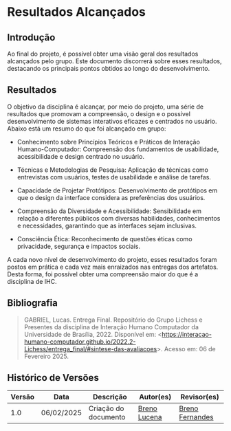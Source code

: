 # Resultados Alcançados

## Introdução
Ao final do projeto, é possível obter uma visão geral dos resultados alcançados pelo grupo. Este documento discorrerá sobre esses resultados, destacando os principais pontos obtidos ao longo do desenvolvimento.

## Resultados
O objetivo da disciplina é alcançar, por meio do projeto, uma série de resultados que promovam a compreensão, o design e o possível desenvolvimento de sistemas interativos eficazes e centrados no usuário. Abaixo está um resumo do que foi alcançado em grupo:

* Conhecimento sobre Princípios Teóricos e Práticos de Interação Humano-Computador: Compreensão dos fundamentos de usabilidade, acessibilidade e design centrado no usuário.

* Técnicas e Metodologias de Pesquisa: Aplicação de técnicas como entrevistas com usuários, testes de usabilidade e análise de tarefas.

* Capacidade de Projetar Protótipos: Desenvolvimento de protótipos em que o design da interface considera as preferências dos usuários.

* Compreensão da Diversidade e Acessibilidade: Sensibilidade em relação a diferentes públicos com diversas habilidades, conhecimentos e necessidades, garantindo que as interfaces sejam inclusivas.

* Consciência Ética: Reconhecimento de questões éticas como privacidade, segurança e impactos sociais.

A cada novo nível de desenvolvimento do projeto, esses resultados foram postos em prática e cada vez mais enraizados nas entregas dos artefatos. Desta forma, foi possível obter uma compreensão maior do que é a disciplina de IHC.

## Bibliografia

> GABRIEL, Lucas. Entrega Final. Repositório do Grupo Lichess e Presentes da disciplina de Interação Humano Computador da Universidade de Brasília, 2022. Disponível em: <<https://interacao-humano-computador.github.io/2022.2-Lichess/entrega_final/#sintese-das-avaliacoes>>. Acesso em: 06 de Fevereiro 2025.

## Histórico de Versões

Versão  |   Data   | Descrição | Autor(es) | Revisor(es)
--------- | ------ | ------ | ---------- | ----------
 1.0 | 06/02/2025 | Criação do documento | [Breno Lucena](https://github.com/BrenoLUCO)| [Breno Fernandes](https://github.com/Brenofrds)
